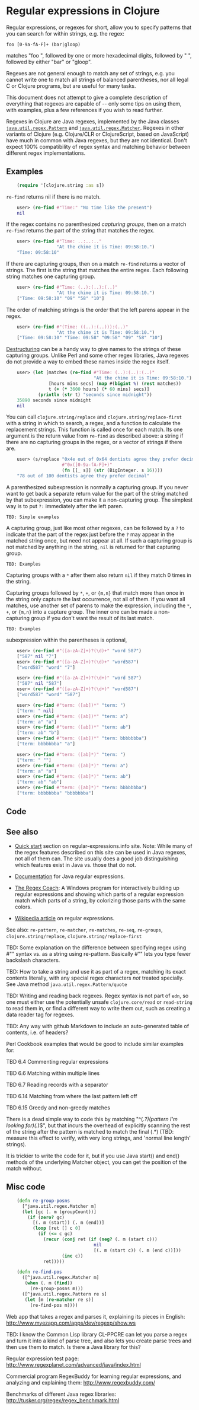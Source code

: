 # Regular expressions in Clojure

Regular expressions, or regexes for short, allow you to specify
patterns that you can search for within strings, e.g. the regex:

    foo [0-9a-fA-F]+ (bar|gloop)

matches "foo ", followed by one or more hexadecimal digits, followed
by " ", followed by either "bar" or "gloop".

Regexes are not general enough to match any set of strings, e.g. you
cannot write one to match all strings of balanced parentheses, nor all
legal C or Clojure programs, but are useful for many tasks.

This document does not attempt to give a complete description of
everything that regexes are capable of -- only some tips on using
them, with examples, plus a few references if you wish to read
further.

Regexes in Clojure are Java regexes, implemented by the Java classes
[`java.util.regex.Pattern`][Java-Pattern] and
[`java.util.regex.Matcher`][Java-Matcher].  Regexes in other variants
of Clojure (e.g. Clojure/CLR or ClojureScript, based on JavaScript)
have much in common with Java regexes, but they are not identical.
Don't expect 100% compatibility of regex syntax and matching behavior
between different regex implementations.

[Java-Pattern]: http://docs.oracle.com/javase/6/docs/api/java/util/regex/Pattern.html
[Java-Matcher]: http://docs.oracle.com/javase/6/docs/api/java/util/regex/Matcher.html


## Examples

```clojure
    (require '[clojure.string :as s])
```

`re-find` returns nil if there is no match.

```clojure
    user> (re-find #"Time:" "No time like the present")
    nil
```

If the regex contains no parenthesized _capturing groups_, then on a
match `re-find` returns the part of the string that matches the regex.

```clojure
    user> (re-find #"Time: ..:..:.."
                   "At the chime it is Time: 09:58:10.")
    "Time: 09:58:10"
```

If there are capturing groups, then on a match `re-find` returns a
vector of strings.  The first is the string that matches the entire
regex.  Each following string matches one capturing group.

```clojure
    user> (re-find #"Time: (..):(..):(..)"
                   "At the chime it is Time: 09:58:10.")
    ["Time: 09:58:10" "09" "58" "10"]
```

The order of matching strings is the order that the left parens appear
in the regex.

```clojure
    user> (re-find #"(Time: ((..):(..))):(..)"
                   "At the chime it is Time: 09:58:10.")
    ["Time: 09:58:10" "Time: 09:58" "09:58" "09" "58" "10"]
```

[Destructuring][destructuring] can be a handy way to give names to the
strings of these capturing groups.  Unlike Perl and some other regex
libraries, Java regexes do not provide a way to embed these names
inside the regex itself.

[destructuring]: http://clojure.org/special_forms#binding-forms

```clojure
    user> (let [matches (re-find #"Time: (..):(..):(..)"
                                 "At the chime it is Time: 09:58:10.")
                [hours mins secs] (map #(bigint %) (rest matches))
                t (+ (* 3600 hours) (* 60 mins) secs)]
            (println (str t) "seconds since midnight"))
    35890 seconds since midnight
    nil
```

You can call `clojure.string/replace` and
`clojure.string/replace-first` with a string in which to search, a
regex, and a function to calculate the replacement strings.  This
function is called once for each match.  Its one argument is the
return value from `re-find` as described above: a string if there are
no capturing groups in the regex, or a vector of strings if there are.

```clojure
    user> (s/replace "0x4e out of 0x64 dentists agree they prefer decimal"
                     #"0x([0-9a-fA-F]+)"
                     (fn [[_ s]] (str (BigInteger. s 16))))
    "78 out of 100 dentists agree they prefer decimal"
```

A parenthesized subexpression is normally a capturing group.  If you
never want to get back a separate return value for the part of the
string matched by that subexpression, you can make it a non-capturing
group.  The simplest way is to put `?:` immediately after the left
paren.

    TBD: Simple examples

A capturing group, just like most other regexes, can be followed by a
`?` to indicate that the part of the regex just before the `?` may
appear in the matched string once, but need not appear at all.  If
such a capturing group is not matched by anything in the string, `nil`
is returned for that capturing group.

    TBD: Examples

Capturing groups with a `*` after them also return `nil` if they match
0 times in the string.

Capturing groups followed by `*`, `+`, or `{m,n}` that match more than
once in the string only capture the last occurrence, not all of them.
If you want all matches, use another set of parens to make the
expression, including the `*`, `+`, or `{m,n}` into a capture group.
The inner one can be made a non-capturing group if you don't want the
result of its last match.

    TBD: Examples

subexpression within the parentheses is optional,

```clojure
    user> (re-find #"([a-zA-Z]+)?(\d)+" "word 587")
    ["587" nil "7"]
    user> (re-find #"([a-zA-Z]+)?(\d)+" "word587")
    ["word587" "word" "7"]

    user> (re-find #"([a-zA-Z]+)?(\d+)" "word 587")
    ["587" nil "587"]
    user> (re-find #"([a-zA-Z]+)?(\d+)" "word587")
    ["word587" "word" "587"]

    user> (re-find #"term: ([ab])*" "term: ")
    ["term: " nil]
    user> (re-find #"term: ([ab])*" "term: a")
    ["term: a" "a"]
    user> (re-find #"term: ([ab])*" "term: ab")
    ["term: ab" "b"]
    user> (re-find #"term: ([ab])*" "term: bbbbbbba")
    ["term: bbbbbbba" "a"]

    user> (re-find #"term: ([ab]*)" "term: ")
    ["term: " ""]
    user> (re-find #"term: ([ab]*)" "term: a")
    ["term: a" "a"]
    user> (re-find #"term: ([ab]*)" "term: ab")
    ["term: ab" "ab"]
    user> (re-find #"term: ([ab]*)" "term: bbbbbbba")
    ["term: bbbbbbba" "bbbbbbba"]
```


## Code


## See also

+ [Quick start][regex-quickstart] section on regular-expressions.info
site.  Note: While many of the regex features described on this site
can be used in Java regexes, not all of them can.  The site usually
does a good job distinguishing which features exist in Java vs. those
that do not.

+ [Documentation][Java-Pattern] for Java regular expressions.

+ [The Regex Coach][regex-coach]: A Windows program for interactively
building up regular expressions and showing which parts of a regular
expression match which parts of a string, by colorizing those parts
with the same colors.

+ [Wikipedia article][Wikipedia-regex] on regular expressions.

[regex-quickstart]: http://www.regular-expressions.info/quickstart.html
[regex-coach]: http://www.weitz.de/regex-coach/
[Wikipedia-regex]: http://en.wikipedia.org/wiki/Regular_expression

See also: `re-pattern`, `re-matcher`, `re-matches`, `re-seq`,
`re-groups`, `clojure.string/replace`, `clojure.string/replace-first`


TBD: Some explanation on the difference between specifying regex
using #"" syntax vs. as a string using re-pattern.  Basically #"" lets
you type fewer backslash characters.


TBD: How to take a string and use it as part of a regex, matching its
exact contents literally, with any special regex characters _not_
treated specially.  See Java method `java.util.regex.Pattern/quote`


TBD: Writing and reading back regexes.  Regex syntax is not part of
`edn`, so one must either use the potentially unsafe
`clojure.core/read` or `read-string` to read them in, or find a
different way to write them out, such as creating a data reader tag
for regexes.


TBD: Any way with github Markdown to include an auto-generated table
of contents, i.e. of headers?

Perl Cookbook examples that would be good to include similar examples
for:

TBD 6.4 Commenting regular expressions

TBD 6.6 Matching within multiple lines

TBD 6.7 Reading records with a separator

TBD 6.14 Matching from where the last pattern left off

TBD 6.15 Greedy and non-greedy matches

There is a dead simple way to code this by matching "^(.*?)(pattern
I'm looking for)(.*)$", but that incurs the overhead of explicitly
scanning the rest of the string after the pattern is matched to match
the final (.*) (TBD: measure this effect to verify, with very long
strings, and 'normal line length' strings).

It is trickier to write the code for it, but if you use Java start()
and end() methods of the underlying Matcher object, you can get the
position of the match without.



## Misc code

```clojure
    (defn re-group-posns
      [^java.util.regex.Matcher m]
      (let [gc (. m (groupCount))]
        (if (zero? gc)
          [(. m (start)) (. m (end))]
          (loop [ret [] c 0]
            (if (<= c gc)
              (recur (conj ret (if (neg? (. m (start c)))
                                 nil
                                 [(. m (start c)) (. m (end c))]))
                     (inc c))
              ret)))))

    (defn re-find-pos
      ([^java.util.regex.Matcher m]
       (when (. m (find))
         (re-group-posns m)))
      ([^java.util.regex.Pattern re s]
       (let [m (re-matcher re s)]
         (re-find-pos m))))
```

Web app that takes a regex and parses it, explaining its pieces in
English: http://www.myezapp.com/apps/dev/regexp/show.ws

TBD: I know the Common Lisp library CL-PPCRE can let you parse a regex
and turn it into a kind of parse tree, and also lets you create parse
trees and then use them to match.  Is there a Java library for this?

Regular expression test page:
http://www.regexplanet.com/advanced/java/index.html

Commercial program RegexBuddy for learning regular expressions, and
analyzing and explaining them: http://www.regexbuddy.com/

Benchmarks of different Java regex libraries:
http://tusker.org/regex/regex_benchmark.html
